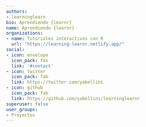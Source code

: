 ```yaml
---
authors:
- learninglearn
bio: Aprendiendo {learnr}
name: Aprendiendo {learnr}
organizations:
- name: Tutoriales interactivos con R
  url: "https://learning-learnr.netlify.app/"
social:
- icon: envelope
  icon_pack: fas
  link: '#contact'
- icon: twitter
  icon_pack: fab
  link: https://twitter.com/yabellini
- icon: github
  icon_pack: fab
  link: https://github.com/yabellini/learninglearnr
superuser: false
user_groups:
- Proyectos
---
```




